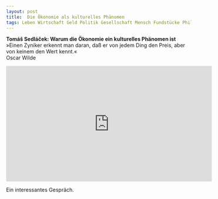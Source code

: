 ```yaml
---
layout: post
title:  Die Ökonomie als kulturelles Phänomen
tags: Leben Wirtschaft Geld Politik Gesellschaft Mensch Fundstücke Philosophie Video
---  
```


**Tomáš Sedláček: Warum die Ökonomie ein kulturelles Phänomen ist**  
»Einen Zyniker erkennt man daran, daß er von jedem Ding den Preis, aber von keinem den Wert kennt.«  
Oscar Wilde  
<iframe width="560" height="315" src="https://www.youtube.com/embed/tJTdKMuVdVs" frameborder="0" allowfullscreen></iframe>  

Ein interessantes Gespräch.
